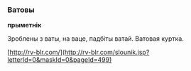 ### Ватовы
**прыметнік**

Зроблены з ваты, на ваце, падбіты ватай. Ватовая куртка.

<a rel="author">[http://rv-blr.com/](http://rv-blr.com/slounik.jsp?letterId=0&maskId=0&pageId=499)</a>
